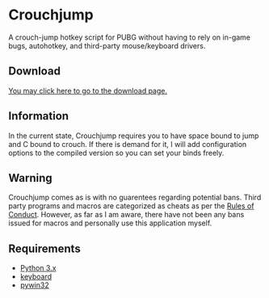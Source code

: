 # Crouchjump
A crouch-jump hotkey script for PUBG without having to rely on in-game bugs, autohotkey, and third-party mouse/keyboard drivers.

## Download
[You may click here to go to the download page.](https://github.com/Snaacky/Crouchjump/releases/tag/v1.0)

## Information
In the current state, Crouchjump requires you to have space bound to jump and C bound to crouch. If there is demand for it, I will add configuration options to the compiled version so you can set your binds freely.

## Warning
Crouchjump comes as is with no guarentees regarding potential bans. Third party programs and macros are categorized as cheats as per the [Rules of Conduct](https://www.playbattlegrounds.com/rulesOfConduct.pu). However, as far as I am aware, there have not been any bans issued for macros and personally use this application myself.

## Requirements
* [Python 3.x](https://www.python.org/)
* [keyboard](https://github.com/boppreh/keyboard)
* [pywin32](https://sourceforge.net/projects/pywin32/files/?source=navbar)

